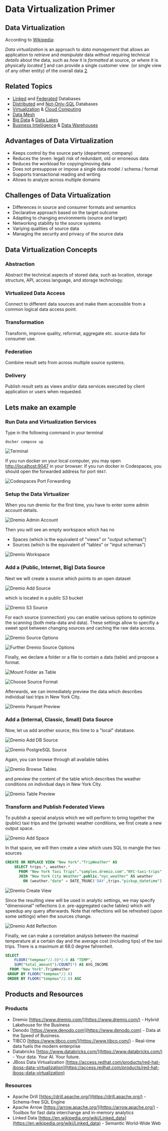 # Data Virtualization Primer

## Data Virtualization 

According to [Wikipedia](https://en.wikipedia.org/wiki/Data_virtualization):

*Data virtualization* is an approach to *data management* that allows an application to *retrieve* and *manipulate* data 
*without* requiring technical *details* about the data, such as *how* it is *formatted* at source, or *where* it is 
physically *located* [1](https://en.wikipedia.org/wiki/Data_virtualization#cite_note-1) and can provide a single customer view 
(or single view of any other entity) of the overall data [2](https://en.wikipedia.org/wiki/Data_virtualization#cite_note-2).

## Related Topics

- [Linked](https://docs.oracle.com/en/database/oracle/oracle-database/19/sqlrf/CREATE-DATABASE-LINK.html) and [Federated](https://en.wikipedia.org/wiki/Federated_database_system) Databases
- [Distributed](https://en.wikipedia.org/wiki/Distributed_database) and [Not-Only-SQL](https://en.wikipedia.org/wiki/NoSQL) Databases
- [Virtualization](https://en.wikipedia.org/wiki/Virtualization) & [Cloud Computing](https://en.wikipedia.org/wiki/Cloud_computing)
- [Data Mesh](https://en.wikipedia.org/wiki/Data_mesh)
- [Big Data](https://en.wikipedia.org/wiki/Big_data) & [Data Lakes](https://en.wikipedia.org/wiki/Data_lake)
- [Business Intelligence](https://en.wikipedia.org/wiki/Business_intelligence) & [Data Warehouses](https://en.wikipedia.org/wiki/Data_warehouse)

## Advantages of Data Virtualization

- Keeps control by the source party (department, company)
- Reduces the (even: legal) risk of redundant, old or erroneous data
- Reduces the workload for copying/moving data
- Does not presuppose or impose a single data model / schema / format
- Supports transactional reading and writing
- Allows to analyze across multiple domains

## Challenges of Data Virtualization

- Differences in source and consumer formats and semantics
- Declarative approach based on the target outcome
- Adapting to changing environments (source and target)
- Networking stability to the source systems
- Variying qualities of source data 
- Managing the security and privacy of the source data

## Data Virtualization Concepts

### Abstraction

Abstract the technical aspects of stored data, such as location, storage structure, API, access language, and storage technology.

### Virtualized Data Access

Connect to different data sources and make them accessible from a common logical data access point.

### Transformation

Transform, improve quality, reformat, aggregate etc. source data for consumer use.

### Federation

Combine result sets from across multiple source systems.

### Delivery

Publish result sets as views and/or data services executed by client application or users when requested.

## Lets make an example

### Run Data and Virtualization Services

Type in the following command in your terminal

```console
docker compose up
```

![Terminal](img/codespaces_terminal.png)

If you run docker on your local computer, you may open [http://localhost:9047](http://localhost:9047) in your browser.
If you run docker in Codespaces, you should open the forwarded address for port `9047`.

![Codespaces Port Forwarding](img/codespaces_port.png)

### Setup the Data Virtualizer

When you run dremio for the first time, you have to enter some admin account details.

![Dremio Admin Account](img/dremio_admin.png)

Then you will see an empty workspace which has no 
- Spaces (which is the equivalent of "views" or "output schemas")
- Sources (which is the equivalent of "tables" or "input schemas")

![Dremio Workspace](img/dremio_workspace.png)

### Add a (Public, Internet, Big) Data Source

Next we will create a source which points to an open dataset 

![Dremio Add Source](img/dremio_sources.png)

which is located in a public S3 bucket

![Dremio S3 Source](img/dremio_s3.png)

For each source (connection) you can enable various options to optimize the
scanning (both meta-data and data). These settings allow to specifiy a sweet spot between
changing sources and caching the raw data access.

![Dremio Source Options](img/dremio_source_option1.png)

![Further Dremio Source Options](img/dremio_source_option2.png)

Finally, we declare a folder or a file to contain a data (table) and 
propose a format.

![Mount Folder as Table](img/dremio_source.png)

![Choose Source Format](img/dremio_parquet.png)

Afterwards, we can immediately preview the data which describes individual taxi trips in New York City.

![Dremio Parquet Preview](img/dremio_preview.png)

### Add a (Internal, Classic, Small) Data Source

Now, let us add another source, this time to a "local" database.

![Dremio Add DB Source](img/dremio_db.png)

![Dremio PostgreSQL Source](img/dremio_postgresql.png)

Again, you can browse through all available tables

![Dremio Browse Tables](img/dremio_db_table.png)

and preview the content of the table which describes the weather conditions on individual days in New York City.

![Dremio Table Preview](img/dremio_db_preview.png)

### Transform and Publish Federated Views

To publish a special analysis which we will perform to bring together the (public) taxi trips and the (private) weather conditions,
we first create a new output space.

![Dremio Add Space](img/dremio_add_space.png)

In that space, we will then create a view which uses SQL to mangle the two sources

```sql
CREATE OR REPLACE VIEW "New York"."TripWeather" AS 
    SELECT trips.*, weather.*
      FROM "New York Taxi Trips"."samples.dremio.com"."NYC-taxi-trips" AS trips
      JOIN "New York City Weather".public."nyc_weather" AS weather
        ON (weather."date" = DATE_TRUNC('DAY',trips."pickup_datetime"))
```

![Dremio Create View](img/dremio_create_view.png)

Since the resulting view will be used in analytic settings, we may specify "dimensional" reflections (i.e. pre-aggregated cache tables) which will speedup any query afterwards. Note that reflections will be refreshed (upon some settings) when the sources change.

![Dremio Add Reflection](img/dremio_add_reflection.png)

Finally, we can make a correlation analysis between the maximal temperature at a certain day and the average cost (including tips) of the taxi trips.
There is a maximum at 68.0 degree fahrenheit.

```sql
SELECT 
    FLOOR("tempmax"/2.0)*2.0 AS "TEMP", 
    SUM("total_amount")/COUNT(*) AS AVG_INCOME 
  FROM "New York".TripWeather 
 GROUP BY FLOOR("tempmax"/2.0)
 ORDER BY FLOOR("tempmax"/2.0) ASC
 ```


## Products and Resources

### Products

- Dremio [https://www.dremio.com/](https://www.dremio.com/) - Hybrid Lakehouse
for the Business
- Denodo [https://www.denodo.com](https://www.denodo.com) - Data at the Speed of Business.
- TIBCO [https://www.tibco.com/](https://www.tibco.com/) - Real-time data fuels the modern enterprise
- Databricks [https://www.databricks.com/](https://www.databricks.com/) - Your data. Your AI.
Your future.
- JBoss Data Virtualization [https://access.redhat.com/products/red-hat-jboss-data-virtualization](https://access.redhat.com/products/red-hat-jboss-data-virtualization)

### Resources

- Apache Drill [https://drill.apache.org/](https://drill.apache.org/) - Schema-free SQL Engine
- Apache Arrow [https://arrow.apache.org/](https://arrow.apache.org/) - Toolbox for fast data interchange and in-memory analytics
- Linked Data [https://en.wikipedia.org/wiki/Linked_data](https://en.wikipedia.org/wiki/Linked_data) - Semantic World-Wide Web